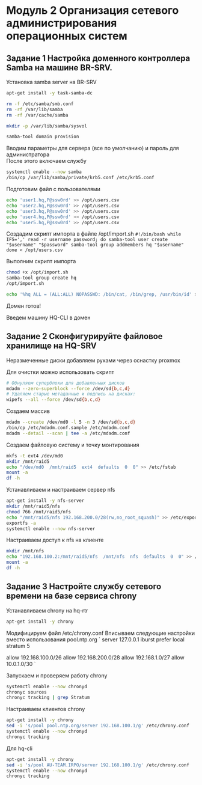 # Модуль 2 Организация сетевого администрирования операционных систем


## Задание 1 Настройка доменного контроллера Samba на машине BR-SRV.

Установка samba server на BR-SRV
```sh
apt-get install -y task-samba-dc

rm -f /etc/samba/smb.conf
rm -rf /var/lib/samba
rm -rf /var/cache/samba

mkdir -p /var/lib/samba/sysvol

samba-tool domain provision
```

Вводим параметры для сервера (все по умолчанию) и пароль для администратора  
После этого включаем службу
```sh
systemctl enable --now samba
/bin/cp /var/lib/samba/private/krb5.conf /etc/krb5.conf 
```

Подготовим файл с пользователями
```sh
echo 'user1.hq,P@ssw0rd' >> /opt/users.csv
echo 'user2.hq,P@ssw0rd' >> /opt/users.csv
echo 'user3.hq,P@ssw0rd' >> /opt/users.csv
echo 'user4.hq,P@ssw0rd' >> /opt/users.csv
echo 'user5.hq,P@ssw0rd' >> /opt/users.csv
```

Создадим скрипт импорта в файле /opt/import.sh
`
#!/bin/bash
while IFS=',' read -r username password; do
    samba-tool user create "$username" "$password"
    samba-tool group addmembers hq "$username"
done < /opt/users.csv
`

Выполним скрипт импорта
```sh
chmod +x /opt/import.sh
samba-tool group create hq
/opt/import.sh
```

```sh
echo '%hq ALL = (ALL:ALL) NOPASSWD: /bin/cat, /bin/grep, /usr/bin/id' >> /etc/sudoers
```

Домен готов!

Введем машину HQ-CLI в домен

## Задание 2 Сконфигурируйте файловое хранилище на HQ-SRV

Неразмеченные диски добавляем руками через оснастку proxmox

Для очистки можно использовать скрипт
```sh
# Обнуляем суперблоки для добавленных дисков
mdadm --zero-superblock --force /dev/sd{b,c,d}
# Удаляем старые метаданные и подпись на дисках:
wipefs --all --force /dev/sd{b,c,d}
```

Создаем массив
```sh
mdadm --create /dev/md0 -l 5 -n 3 /dev/sd{b,c,d}
/bin/cp /etc/mdadm.conf.sample /etc/mdadm.conf
mdadm --detail --scan | tee -a /etc/mdadm.conf
```

Создаем файловую систему и точку монтирования
```sh
mkfs -t ext4 /dev/md0
mkdir /mnt/raid5
echo "/dev/md0  /mnt/raid5  ext4  defaults  0  0" >> /etc/fstab
mount -a
df -h
```

Устанавливаем и настраиваем сервер nfs
```sh
apt-get install -y nfs-server
mkdir /mnt/raid5/nfs
chmod 766 /mnt/raid5/nfs
echo "/mnt/raid5/nfs 192.168.200.0/28(rw,no_root_squash)" >> /etc/exports
exportfs -a
systemctl enable --now nfs-server
```

Настраиваем доступ к nfs на клиенте
```sh
mkdir /mnt/nfs
echo "192.168.100.2:/mnt/raid5/nfs  /mnt/nfs  nfs  defaults  0  0" >> /etc/fstab
mount -a
df -h
```


## Задание 3 Настройте службу сетевого времени на базе сервиса chrony 

Устанавливаем chrony на hq-rtr
```sh
apt-get install -y chrony
```

Модифицируем файл /etc/chrony.conf
Вписываем следующие настройки вместо использования pool.ntp.org
`
server 127.0.0.1 iburst prefer
local stratum 5

allow 192.168.100.0/26
allow 192.168.200.0/28
allow 192.168.1.0/27
allow 10.0.1.0/30
`

Запускаем и проверяем работу chrony
```sh
systemctl enable --now chronyd
chronyc sources
chronyc tracking | grep Stratum
```

Настраиваем клиентов chrony
```sh
apt-get install -y chrony
sed -i 's/pool pool.ntp.org/server 192.168.100.1/g' /etc/chrony.conf
systemctl enable --now chronyd
chronyc tracking 
```

Для hq-cli
```sh
apt-get install -y chrony
sed -i 's/pool AU-TEAM.IRPO/server 192.168.100.1/g' /etc/chrony.conf
systemctl enable --now chronyd
chronyc tracking 
```